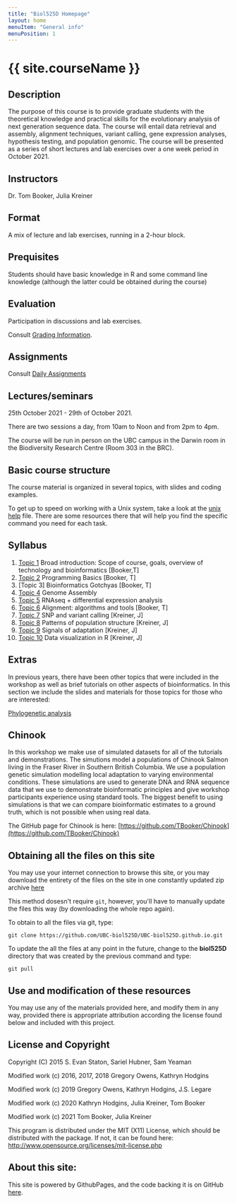 ```yaml
---
title: "Biol525D Homepage"
layout: home
menuItem: "General info"
menuPosition: 1
---
```


<h1>{{ site.courseName }}</h1>

## Description
The purpose of this course is to provide graduate students with the theoretical knowledge and practical skills for the evolutionary analysis of next generation sequence data. The course will entail data retrieval and assembly, alignment techniques, variant calling, gene expression analyses, hypothesis testing, and population genomic. The course will be presented as a series of short lectures and lab exercises over a one week period in October 2021.

## Instructors
Dr. Tom Booker, Julia Kreiner

## Format
A mix of lecture and lab exercises, running in a 2-hour block.

## Prequisites
Students should have basic knowledge in R and some command line knowledge (although the latter could be obtained during the course)

## Evaluation
Participation in discussions and lab exercises.

Consult [Grading Information](resources/grading.md).

## Assignments
Consult [Daily Assignments](resources/daily_assignments.md)

## Lectures/seminars
25th October 2021 - 29th of October 2021.

There are two sessions a day, from 10am to Noon and from 2pm to 4pm.

The course will be run in person on the UBC campus in the Darwin room in the Biodiversity Research Centre (Room 303 in the BRC).

## Basic course structure

The course material is organized in several topics, with slides and coding examples.

To get up to speed on working with a Unix system, take a look at the [unix help](resources/unix_ref.pdf) file. There are some resources there that will help you find the specific command you need for each task.

## Syllabus
1. [Topic 1](./Topic_1/) Broad introduction: Scope of course, goals, overview of technology and bioinformatics [Booker,T]
2. [Topic 2](./Topic_2/) Programming Basics [Booker, T]
3. [Topic 3]  Bioinformatics Gotchyas [Booker, T]
4. [Topic 4](./Topic_3n4/) Genome Assembly
5. [Topic 5](./Topic_6/) RNAseq + differential expression analysis
6. [Topic 6](./Topic_4/) Alignment: algorithms and tools [Booker, T]
7. [Topic 7](./Topic_7/) SNP and variant calling [Kreiner, J]
8. [Topic 8](./Topic_8/) Patterns of population structure [Kreiner, J]
9. [Topic 9](./Topic_8/) Signals of adaptation [Kreiner, J]
10. [Topic 10](./Topic_12/) Data visualization in R [Kreiner, J]



## Extras

In previous years, there have been other topics that were included in the workshop as well as brief tutorials on other aspects of bioinformatics. In this section we include the slides and materials for those topics for those who are interested:

[Phylogenetic analysis](./Topic_10/)


## Chinook

In this workshop we make use of simulated datasets for all of the tutorials and demonstrations. The simutions model a populations of Chinook Salmon living in the Fraser River in Southern British Columbia. We use a population genetic simulation modelling local adaptation to varying environmental conditions. These simulations are used to generate DNA and RNA sequence data that we use to demonstrate bioinformatic principles and give workshop participants experience using standard tools. The biggest benefit to using simulations is that we can compare bioinformatic estimates to a ground truth, which is not possible when using real data.

The GitHub page for Chinook is here:
[https://github.com/TBooker/Chinook](https://github.com/TBooker/Chinook)

## Obtaining all the files on this site

You may use your internet connection to browse this site, or
you may download the entirety of the files on the site in one
constantly updated zip archive
[here](https://github.com/owensgl/biol525D/archive/master.zip)

This method dosesn't require `git`, however, you'll have to manually
update the files this way (by downloading the whole repo again).

To obtain to all the files via git, type:

    git clone https://github.com/UBC-biol525D/UBC-biol525D.github.io.git

To update the all the files at any point in the future, change to the **biol525D** directory that was created by the previous command and type:

    git pull


## Use and modification of these resources

You may use any of the materials provided here, and modify them in any way, provided there is appropriate attribution according the license found below and included with this project.

## License and Copyright

Copyright (C) 2015 S. Evan Staton, Sariel Hubner, Sam Yeaman

Modified work (c) 2016, 2017, 2018 Gregory Owens, Kathryn Hodgins

Modified work (c) 2019 Gregory Owens, Kathryn Hodgins, J.S. Legare

Modified work (c) 2020 Kathryn Hodgins, Julia Kreiner, Tom Booker

Modified work (c) 2021 Tom Booker, Julia Kreiner

This program is distributed under the MIT (X11) License, which should be distributed with the package.
If not, it can be found here: http://www.opensource.org/licenses/mit-license.php

## About this site:

   This site is powered by GithubPages, and the code backing it is on GitHub [here](https://github.com/UBC-biol525D/UBC-biol525D.github.io).
